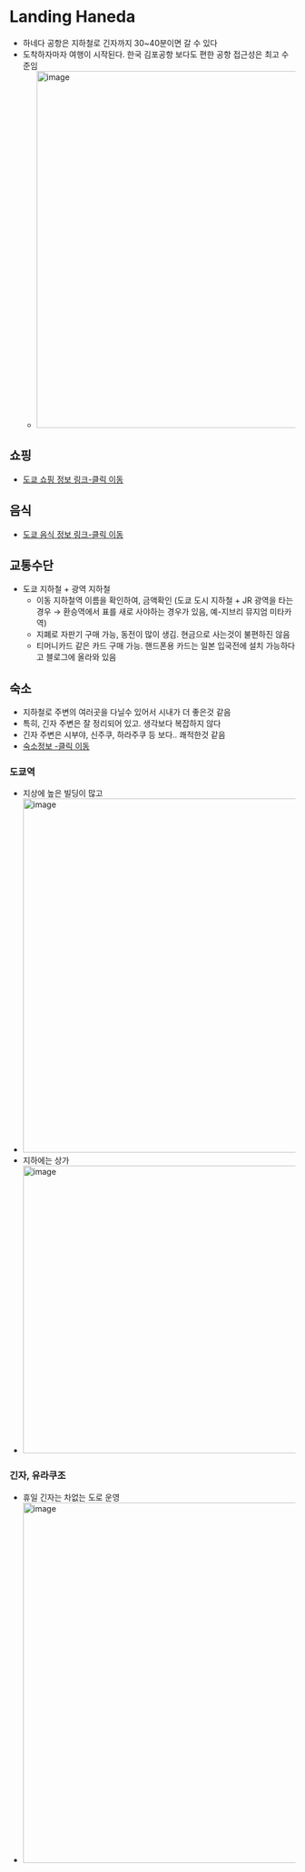 # Landing Haneda
- 하네다 공항은 지하철로 긴자까지 30~40분이면 갈 수 있다
- 도착하자마자 여행이 시작된다. 한국 김포공항 보다도 편한 공항 접근성은 최고 수준임
  - <img width="629" alt="image" src="https://github.com/jeonghoonkang/like_music_n_trip/assets/4180063/43032cea-6428-43d6-9d48-2b7dc7e0c2c5">


## 쇼핑
- [도쿄 쇼핑 정보 링크-클릭 이동](shopping_tokyo.md)

## 음식
- [도쿄 음식 정보 링크-클릭 이동](eat_in_tokyo.md)

## 교통수단
- 도쿄 지하철 + 광역 지하철
  - 이동 지하철역 이름을 확인하여, 금액확인  (도쿄 도시 지하철 + JR 광역을 타는 경우 → 환승역에서 표를 새로 사야하는 경우가 있음, 예-지브리 뮤지엄 미타카역)
  - 지폐로 자판기 구매 가능, 동전이 많이 생김. 현금으로 사는것이 불편하진 않음
  - 티머니카드 같은 카드 구매 가능. 핸드폰용 카드는 일본 입국전에 설치 가능하다고 블로그에 올라와 있음  

## 숙소
- 지하철로 주변의 여러곳을 다닐수 있어서 시내가 더 좋은것 같음
- 특히, 긴자 주변은 잘 정리되어 있고. 생각보다 복잡하지 않다
- 긴자 주변은 시부야, 신주쿠, 하라주쿠 등 보다.. 쾌적한것 같음
- [숙소정보 -클릭 이동](sleep_in_tokyo.md)
### 도쿄역
- 지상에 높은 빌딩이 많고
- <img width="624" alt="image" src="https://github.com/jeonghoonkang/like_music_n_trip/assets/4180063/170a70be-43bc-490b-bacc-d6f2be5d7507">
- 지하에는 상가
- <img width="507" alt="image" src="https://github.com/jeonghoonkang/like_music_n_trip/assets/4180063/54b16af9-f480-41cd-b2d6-0c1b703d45a0">

### 긴자, 유라쿠조
- 휴일 긴자는 차없는 도로 운영
- <img width="635" alt="image" src="https://github.com/jeonghoonkang/like_music_n_trip/assets/4180063/48081857-9d30-413d-8b5e-fd3f9ba79f03">

